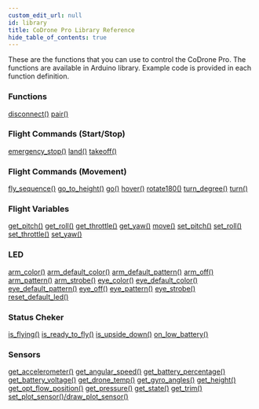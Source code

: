 ```yaml
---
custom_edit_url: null
id: library
title: CoDrone Pro Library Reference
hide_table_of_contents: true
---
```


These are the functions that you can use to control the CoDrone Pro. The functions are available in Arduino library. Example code is provided in each function definition.

<div class="boxLanding">
  <div class="parentContainer">
  <div class="box-reference-shadow">
  <h3>Functions</h3>
    <a href="/docs/codrone-pro/python/connection/disconnect">disconnect()</a>
    <a href="/docs/codrone-pro/python/connection/pair">pair()</a>
    <br />
   </div>
    <div class="box-reference-shadow margin-top-30"> 
        <h3>Flight Commands (Start/Stop)</h3>
            <a href="/docs/codrone-pro/python/flight-commands-start-stop/emergency-stop">emergency_stop()</a>
            <a href="/docs/codrone-pro/python/flight-commands-start-stop/land">land()</a>
            <a href="/docs/codrone-pro/python/flight-commands-start-stop/take-off">takeoff()</a>
    </div>
    <div class="box-reference-shadow margin-top-30"> 
        <h3>Flight Commands (Movement)</h3>
        <a href="/docs/codrone-pro/python/flight-commands-movement/fly-sequence">fly_sequence()</a>
        <a href="/docs/codrone-pro/python/flight-commands-movement/go-to-height">go_to_height()</a>
        <a href="/docs/codrone-pro/python/flight-commands-movement/go">go()</a>
        <a href="/docs/codrone-pro/python/flight-commands-movement/hover">hover()</a>
        <a href="/docs/codrone-pro/python/flight-commands-movement/rotate-180">rotate180()</a>
        <a href="/docs/codrone-pro/python/flight-commands-movement/turn-degree">turn_degree()</a>
        <a href="/docs/codrone-pro/python/flight-commands-movement/turn">turn()</a>
  </div>
  </div>
  <div  class="parentContainer">
    <div class="boxLanding">
       <div class="box-reference-shadow"> 
            <h3> Flight Variables</h3>
            <a href="/docs/codrone-pro/python/flight-variables/get-pitch">get_pitch()</a>
            <a href="/docs/codrone-pro/python/flight-variables/get-roll">get_roll()</a>
            <a href="/docs/codrone-pro/python/flight-variables/get-throttle">get_throttle()</a>
            <a href="/docs/codrone-pro/python/flight-variables/get-yaw">get_yaw()</a>
            <a href="/docs/codrone-pro/python/flight-variables/move">move()</a>
            <a href="/docs/codrone-pro/python/flight-variables/set-pitch">set_pitch()</a>
            <a href="/docs/codrone-pro/python/flight-variables/set-roll">set_roll()</a>
            <a href="/docs/codrone-pro/python/flight-variables/set-throttle">set_throttle()</a>
            <a href="/docs/codrone-pro/python/flight-variables/set-yaw">set_yaw()</a>      
        </div>
    </div>
     <div class="box-reference-shadow margin-top-30">       
          <h3> LED</h3>
          <a href="/docs/codrone-pro/python/led/arm-color">arm_color()</a>
          <a href="/docs/codrone-pro/python/led/arm-default-color">arm_default_color()</a>
          <a href="/docs/codrone-pro/python/led/arm-default-pattern">arm_default_pattern()</a>
          <a href="/docs/codrone-pro/python/led/arm-off">arm_off()</a>
          <a href="/docs/codrone-pro/python/led/arm-pattern">arm_pattern()</a>
          <a href="/docs/codrone-pro/python/led/arm-strobe">arm_strobe()</a>
          <a href="/docs/codrone-pro/python/led/eye-color">eye_color()</a>
          <a href="/docs/codrone-pro/python/led/eye-default-color">eye_default_color()</a>
          <a href="/docs/codrone-pro/python/led/eye-default-pattern">eye_default_pattern()</a>
          <a href="/docs/codrone-pro/python/led/eye-off">eye_off()</a>
          <a href="/docs/codrone-pro/python/led/eye-pattern">eye_pattern()</a>
          <a href="/docs/codrone-pro/python/led/eye-strobe">eye_strobe()</a>
          <a href="/docs/codrone-pro/python/led/reset-default-led">reset_default_led()</a> 
        </div>
  </div>
  <div  class="parentContainer">
    <div class="boxLanding">
       <div class="box-reference-shadow"> 
            <h3>Status Cheker</h3>
            <a href="/docs/codrone-pro/python/status-checkers/is-fliying">is_flying()</a>
            <a href="/docs/codrone-pro/python/status-checkers/is-ready-to-fly">is_ready_to_fly()</a>
            <a href="/docs/codrone-pro/python/status-checkers/is-upside-down">is_upside_down()</a>
            <a href="/docs/codrone-pro/python/status-checkers/on-low-battery">on_low_battery()</a>
        </div>
    </div>
     <div class="box-reference-shadow margin-top-30"> 
            <h3>Sensors</h3>
            <a href="/docs/codrone-pro/python/sensors/get-accelerometer">get_accelerometer()</a>
            <a href="/docs/codrone-pro/python/sensors/get-angular-speed">get_angular_speed()</a>
            <a href="/docs/codrone-pro/python/sensors/get-battery-percentage">get_battery_percentage()</a>
            <a href="/docs/codrone-pro/python/sensors/get-battery-voltage">get_battery_voltage()</a>
            <a href="/docs/codrone-pro/python/sensors/get-drone-temp">get_drone_temp()</a>
            <a href="/docs/codrone-pro/python/sensors/get-gyro-angles">get_gyro_angles()</a>
            <a href="/docs/codrone-pro/python/sensors/get-height">get_height()</a>
            <a href="/docs/codrone-pro/python/sensors/get-opt-flow-position">get_opt_flow_position()</a>
            <a href="/docs/codrone-pro/python/sensors/get-pressure">get_pressure()</a>
            <a href="/docs/codrone-pro/python/sensors/get-state">get_state()</a>
            <a href="/docs/codrone-pro/python/sensors/get-trim">get_trim()</a>
            <a href="/docs/codrone-pro/python/sensors/set-plot-sensor">set_plot_sensor()/draw_plot_sensor()</a>
        </div>
  </div>
</div>
<div class="boxLanding marginTop25">


</div>
